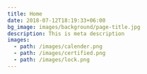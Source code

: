 ```yaml
---
title: Home
date: 2018-07-12T18:19:33+06:00
bg_image: images/background/page-title.jpg
description: This is meta description
images:
  - path: /images/calender.png
  - path: /images/certified.png
  - path: /images/lock.png
---
```

